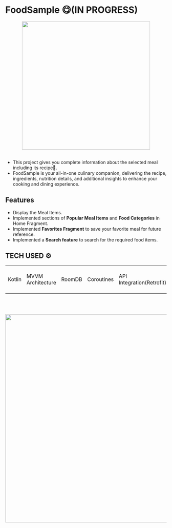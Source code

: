 # FoodSample 😋(IN PROGRESS)

<div align="center">
<img width="400" src="https://github.com/nishkarsh800/FoodSample/assets/94742536/717aec4b-ea67-41ed-b833-82fdf1d90c94" /></div>

<br>

- This project gives you complete information about the selected meal including its recipe🍦.
- FoodSample is your all-in-one culinary companion, delivering the recipe, ingredients, nutrition details, and additional insights to enhance your cooking and dining experience. 

## Features

- Display the Meal Items.
- Implemented sections of **Popular Meal Items** and **Food Categories** in Home Fragment.
- Implemented **Favorites Fragment** to save your favorite meal for future reference.
- Implemented a **Search feature** to search for the required food items.
  
## TECH USED ⚙

|||||||||
|--|--|--|--|--|--|--|--|
|Kotlin|MVVM Architecture|RoomDB|Coroutines| API Integration(Retrofit)|Recycler View|Image Loading through Glide|


   <br><br>
  
  <img width=650 src="https://user-images.githubusercontent.com/94545831/184167042-c5fd862b-149b-45de-ae2c-d29799b3c007.png">


  <br><br>
